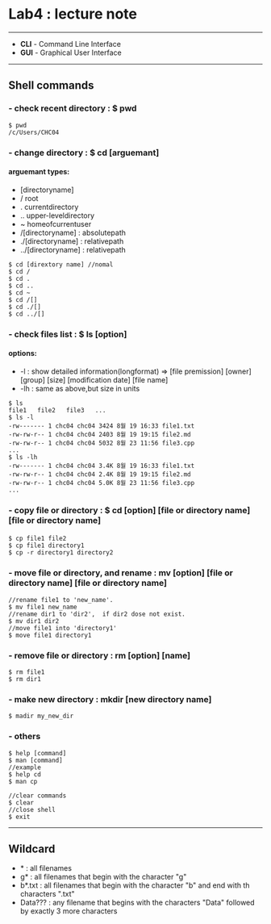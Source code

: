 # Lab4 : lecture note

---

- **CLI** - Command Line Interface
- **GUI** - Graphical User Interface

---
## Shell commands
### - **check recent directory** : $ pwd
```
$ pwd
/c/Users/CHC04
```
### - **change directory** : $ cd [arguemant]
#### arguemant types:
- [directoryname]  
- / root
- . currentdirectory  
- .\. upper-leveldirectory 
- ~ homeofcurrentuser 
- /[directoryname] : absolutepath 
- ./[directoryname] : relativepath  
- .\./[directoryname] : relativepath
```
$ cd [dirextory name] //nomal
$ cd /
$ cd .
$ cd ..
$ cd ~
$ cd /[]
$ cd ./[]
$ cd ../[]
```
### - **check files list** : $ ls [option]
#### options:  
- -l : show detailed information(longformat) 
=> [file premission] [owner] [group] [size] [modification date] [file name]
- -lh : same as above,but size in units
```
$ ls
file1   file2   file3   ...
$ ls -l
-rw------- 1 chc04 chc04 3424 8월 19 16:33 file1.txt
-rw-rw-r-- 1 chc04 chc04 2403 8월 19 19:15 file2.md
-rw-rw-r-- 1 chc04 chc04 5032 8월 23 11:56 file3.cpp 
...
$ ls -lh
-rw------- 1 chc04 chc04 3.4K 8월 19 16:33 file1.txt
-rw-rw-r-- 1 chc04 chc04 2.4K 8월 19 19:15 file2.md
-rw-rw-r-- 1 chc04 chc04 5.0K 8월 23 11:56 file3.cpp 
...
```
### - **copy file or directory** : $ cd [option] [file or directory name] [file or directory name]
#### 

```
$ cp file1 file2
$ cp file1 directory1
$ cp -r directory1 directory2
```

### - **move file or directory, and rename** : mv [option] [file or directory name] [file or directory name]
```
//rename file1 to 'new_name'.
$ mv file1 new_name
//rename dir1 to 'dir2',  if dir2 dose not exist.
$ mv dir1 dir2
//move file1 into 'directory1'
$ move file1 directory1
```
### - **remove file or directory** : rm [option] [name]
```
$ rm file1
$ rm dir1
```
### - **make new directory** : mkdir [new directory name]
```
$ madir my_new_dir
```
### - **others**
```
$ help [command]
$ man [command]
//example
$ help cd
$ man cp

//clear commands
$ clear
//close shell
$ exit
```
---
## Wildcard
- \* : all filenames
- g* : all filenames that begin with the character "g"
- b*.txt : all filenames that begin with the character "b" and end with th characters ".txt"
- Data??? : any filename that begins with the characters "Data" followed by exactly 3 more characters